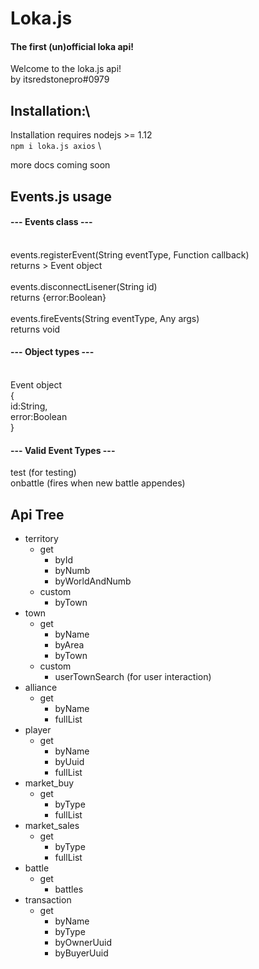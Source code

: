
# Loka.js
#### The first (un)official loka api!


Welcome to the loka.js api!\
by itsredstonepro#0979

## Installation:\
Installation requires nodejs >= 1.12\
`npm i loka.js axios`
\

more docs coming soon

## Events.js usage

#### --- Events class ---
\
events.registerEvent(String eventType, Function callback)\
returns > Event object\
\
events.disconnectLisener(String id)\
returns {error:Boolean}\
\
events.fireEvents(String eventType, Any args)\
returns void

#### --- Object types ---
\
Event object\
{\
    id:String,\
    error:Boolean\
}

#### --- Valid Event Types ---
test         (for testing)\
onbattle     (fires when new battle appendes)



## Api Tree

- territory
    - get
        - byId
        - byNumb
        - byWorldAndNumb
    - custom
        - byTown
- town
    - get
        - byName
        - byArea
        - byTown
    - custom
        - userTownSearch (for user interaction)
- alliance
    - get
        - byName
        - fullList
- player
    - get
        - byName
        - byUuid
        - fullList
- market_buy
    - get
        - byType
        - fullList
- market_sales
    - get
        - byType
        - fullList
- battle
    - get
        - battles
- transaction
    - get
        - byName
        - byType
        - byOwnerUuid
        - byBuyerUuid
